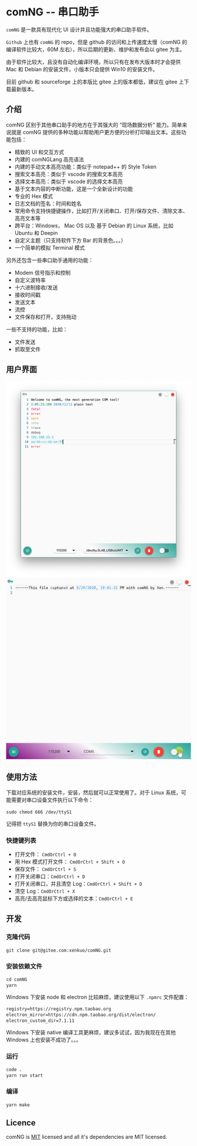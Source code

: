 # comNG -- 串口助手

`comNG` 是一款具有现代化 UI 设计并且功能强大的串口助手软件。

`Github` 上也有 `comNG` 的 repo，但是 github 的访问和上传速度太慢（comNG 的编译软件比较大，60M 左右），所以后期的更新、维护和发布会以 gitee 为主。

由于软件比较大，且没有自动化编译环境，所以只有在发布大版本时才会提供 Mac 和 Debian 的安装文件，小版本只会提供 Win10 的安装文件。

目前 github 和 sourceforge 上的本版比 gitee 上的版本都低，建议在 gitee 上下载最新版本。

## 介绍

comNG 区别于其他串口助手的地方在于其强大的 “现场数据分析“ 能力。简单来说就是 comNG 提供的多种功能以帮助用户更方便的分析打印输出文本。这些功能包括：

- 精致的 UI 和交互方式
- 内建的 comNGLang 高亮语法
- 内建的手动文本高亮功能：类似于 notepad++ 的 Style Token
- 搜索文本高亮：类似于 vscode 的搜索文本高亮
- 选择文本高亮：类似于 vscode 的选择文本高亮
- 基于文本内容的中断功能，这是一个全新设计的功能
- 专业的 Hex 模式
- 日志文档的签名：时间和姓名
- 常用命令支持快捷键操作，比如打开/关闭串口、打开/保存文件、清除文本、高亮文本等
- 跨平台：Windows， Mac OS 以及 基于 Debian 的 Linux 系统，比如 Ubuntu 和 Deepin
- 自定义主题（只支持软件下方 Bar 的背景色。。。）
- 一个简单的模拟 Terminal 模式

另外还包含一些串口助手通用的功能：

- Modem 信号指示和控制
- 自定义波特率
- 十六进制接收/发送
- 接收时间戳
- 发送文本
- 流控
- 文件保存和打开，支持拖动

一些不支持的功能，比如：

- 文件发送
- 抓取至文件

## 用户界面

![image](/image/preview.jpg)
![image](/image/demo.gif)

## 使用方法

下载对应系统的安装文件，安装，然后就可以正常使用了。对于 Linux 系统，可能需要对串口设备文件执行以下命令：

`sudo chmod 666 /dev/ttyS1`

记得把 `ttyS1` 替换为你的串口设备文件。

### 快捷键列表

- 打开文件： `CmdOrCtrl + O`
- 用 Hex 模式打开文件： `CmdOrCtrl + Shift + O`
- 保存文件： `CmdOrCtrl + S`
- 打开关闭串口：`CmdOrCtrl + D`
- 打开关闭串口，并且清空 Log：`CmdOrCtrl + Shift + D`
- 清空 Log：`CmdOrCtrl + X`
- 高亮/去高亮鼠标下方或选择的文本：`CmdOrCtrl + E`

## 开发

### 克隆代码

```
git clone git@gitee.com:xenkuo/comNG.git
```

### 安装依赖文件

```
cd comNG
yarn
```

Windows 下安装 node 和 electron 比较麻烦，建议使用以下 `.npmrc` 文件配置：

```
registry=https://registry.npm.taobao.org
electron_mirror=https://cdn.npm.taobao.org/dist/electron/
electron_custom_dir=7.1.11
```

Windows 下安装 native 编译工具更麻烦，建议多试试，因为我现在在其他 Windows 上也安装不成功了。。。

### 运行

```
code .
yarn run start
```

### 编译

```
yarn make
```

## Licence

comNG is [MIT](./LICENSE) licensed and all it's dependencies are MIT licensed.
